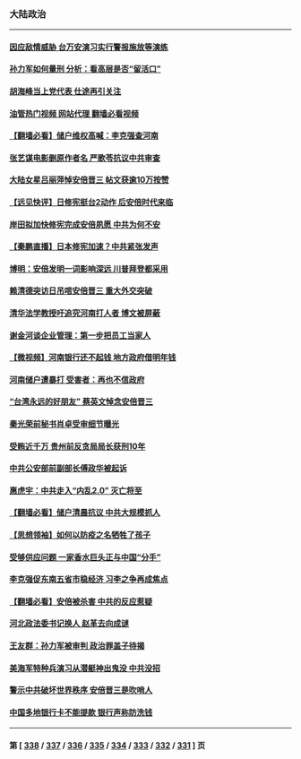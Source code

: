 ### 大陆政治
---
#### [因应敌情威胁 台万安演习实行警报施放等演练](../../pages/ncid277/n13778950.md?07121645) 
#### [孙力军如何量刑 分析：看高层是否“留活口”](../../pages/ncid277/n13778952.md?07121645) 
#### [胡海峰当上党代表 仕途再引关注](../../pages/ncid277/n13778853.md?07121645) 
#### [油管热门视频 网站代理 翻墙必看视频](http://209.222.30.114:81/youtube.html?07121645)
#### [【翻墙必看】储户维权高喊：李克强查河南](../../pages/ncid277/n13778849.md?07121645) 
#### [张艺谋电影删原作者名 严歌苓抗议中共审查](../../pages/ncid277/n13778767.md?07121645) 
#### [大陆女星吕丽萍悼安倍晋三 帖文获逾10万按赞](../../pages/ncid277/n13778721.md?07121645) 
#### [【远见快评】日修宪挺台2动作 后安倍时代来临](../../pages/ncid277/n13778757.md?07121645) 
#### [岸田拟加快修宪完成安倍夙愿 中共为何不安](../../pages/ncid277/n13778731.md?07121645) 
#### [【秦鹏直播】日本修宪加速？中共紧张发声](../../pages/ncid277/n13778609.md?07121645) 
#### [博明：安倍发明一词影响深远 川普拜登都采用](../../pages/ncid277/n13778667.md?07121645) 
#### [赖清德突访日吊唁安倍晋三 重大外交突破](../../pages/ncid277/n13778710.md?07121645) 
#### [清华法学教授吁追究河南打人者 博文被屏蔽](../../pages/ncid277/n13778693.md?07121645) 
#### [谢金河谈企业管理：第一步把员工当家人](../../pages/ncid277/n13778483.md?07121645) 
#### [【微视频】河南银行还不起钱 地方政府借明年钱](../../pages/ncid277/n13778575.md?07121645) 
#### [河南储户遭暴打 受害者：再也不信政府](../../pages/ncid277/n13778457.md?07121645) 
#### [“台湾永远的好朋友” 蔡英文悼念安倍晋三](../../pages/ncid277/n13778354.md?07121645) 
#### [秦光荣前秘书肖卓受审细节曝光](../../pages/ncid277/n13778231.md?07121645) 
#### [受贿近千万 贵州前反贪局局长获刑10年](../../pages/ncid277/n13778329.md?07121645) 
#### [中共公安部前副部长傅政华被起诉](../../pages/ncid277/n13778143.md?07121645) 
#### [惠虎宇：中共走入“内乱2.0” 灭亡将至](../../pages/ncid277/n13778194.md?07121645) 
#### [【翻墙必看】储户清晨抗议 中共大规模抓人](../../pages/ncid277/n13778035.md?07121645) 
#### [【思想领袖】如何以防疫之名牺牲了孩子](../../pages/ncid277/n13763661.md?07121645) 
#### [受够供应问题 一家香水巨头正与中国“分手”](../../pages/ncid277/n13777894.md?07121645) 
#### [李克强促东南五省市稳经济 习李之争再成焦点](../../pages/ncid277/n13777753.md?07121645) 
#### [【翻墙必看】安倍被杀害 中共的反应惹疑](../../pages/ncid277/n13777431.md?07121645) 
#### [河北政法委书记换人 赵革去向成谜](../../pages/ncid277/n13777524.md?07121645) 
#### [王友群：孙力军被审判 政治罪盖子待揭](../../pages/ncid277/n13777444.md?07121645) 
#### [美海军特种兵演习从潜艇神出鬼没 中共没招](../../pages/ncid277/n13771776.md?07121645) 
#### [警示中共破坏世界秩序 安倍晋三是吹哨人](../../pages/ncid277/n13777311.md?07121645) 
#### [中国多地银行卡不能提款 银行声称防洗钱](../../pages/ncid277/n13777471.md?07121645) 

---
#### 第 [ [338](./338.md?07121645) / [337](./337.md?07121645) / [336](./336.md?07121645) / [335](./335.md?07121645) / [334](./334.md?07121645) / [333](./333.md?07121645) / [332](./332.md?07121645) / [331](./331.md?07121645) ] 页
